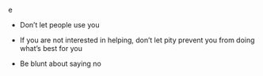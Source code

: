 e
-   Don’t let people use you
    
-   If you are not interested in helping, don’t let pity prevent you from doing what’s best for you
    
-   Be blunt about saying no
    
